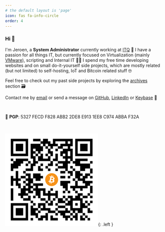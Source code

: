 ```yaml
---
# the default layout is 'page'
icon: fas fa-info-circle
order: 4
---
```


### Hi 👋

I'm Jeroen, a **System Administrator** currently working at [ITQ](https://itq.eu) 🧡 I have a passion for all things IT, but currently focused on Virtualization (mainly [VMware](https://www.vmware.com/products.html?resource=product-listing%3Aanywhere-workspace)), scripting and Internal IT 👨‍💻 I spend my free time developing websites and on small do-it-yourself side projects, which are mostly related (but not limited) to self-hosting, IoT and Bitcoin related stuff 🤓

Feel free to check out my past side projects by exploring the [archives](https://vskills.nl/archives/) section 🗃️ 

Contact me by [email](mailto:jeroen66124@gmail.com) or send a message on [GitHub](https://github.com/jeroen66124), [LinkedIn](https://linkedin.com/in/jkou) or [Keybase](https://keybase.io/jeroen66124) 💬

 

🔑 **PGP**: 5327 FECD F828 ABB2 2DE8 E913 1EE8 C974 ABBA F32A

 

![Bitcoin](/assets/bitcoin.png){: .left }

